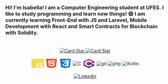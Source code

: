 <h3>Hi! I'm Isabella! I am a Computer Engineering student at UFES. I like to study programming and learn new things! 😄 I am currently learning Front-End with JS and Laravel, Mobile Development with React and Smart Contracts for Blockchain with Solidity. </h3>

#

<div align="center">
  <a href="https://github.com/yawlle">
    <img src="https://github-readme-stats.vercel.app/api?username=yawlle&show_icons=true&theme=tokyonight&include_all_commits=true&count_private=true" alt="Card Star" height="180em"/>
    <img src="https://github-readme-stats.vercel.app/api/top-langs/?username=yawlle&hide=html&layout=compact&theme=tokyonight" alt="Card Star" height="180em"/>
  </a>
</div>

<br>

<div align="center">
  <img align="center" alt="Js" height="30" width="40" src="https://raw.githubusercontent.com/devicons/devicon/master/icons/javascript/javascript-plain.svg">
  <img align="center" alt="HTML" height="30" width="40" src="https://raw.githubusercontent.com/devicons/devicon/master/icons/html5/html5-original.svg">
  <img align="center" alt="CSS" height="30" width="40" src="https://raw.githubusercontent.com/devicons/devicon/master/icons/css3/css3-original.svg">
  <img align="center" alt="C" height="30" width="40" src="https://raw.githubusercontent.com/jmnote/z-icons/master/svg/c.svg">
  <img align="center" alt="Csharp" height="30" width="40" src="https://raw.githubusercontent.com/devicons/devicon/master/icons/csharp/csharp-original.svg">
  <img align="center" alt="git" height="30" width="40" src="https://raw.githubusercontent.com/jmnote/z-icons/master/svg/git.svg">
  <img align="center" alt="php" height="30" width="40" src="https://raw.githubusercontent.com/jmnote/z-icons/master/svg/php.svg">
  <img align="center" alt="Kotlin" height="30" width="40" src="https://seekicon.com/free-icon-download/kotlin_2.svg">

</div>

<br>

<div align="center">
  <a href="https://www.linkedin.com/in/yawlle/" target="_blank">
  <img src="https://img.shields.io/badge/-Linkedin-0e76a8?style=flat-square&labelColor=0e76a8&logo=linkedin&logoColor=white" alt="Linkedin"/></a>
</center>

